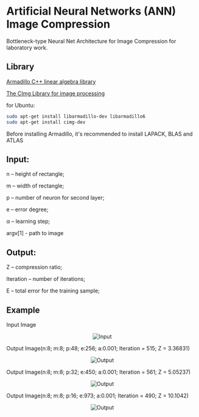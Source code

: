 # Artificial Neural Networks (ANN) Image Compression

Bottleneck-type Neural Net Architecture for Image Compression for laboratory work.

## Library

<a href="http://arma.sourceforge.net/docs.html/">Armadillo C++ linear algebra library</a>

<a href="http://cimg.eu/">The CImg Library for image processing</a>

for Ubuntu:

```sh
sudo apt-get install libarmadillo-dev libarmadillo6
sudo apt-get install cimg-dev

```
Before installing Armadillo, it's recommended to install LAPACK, BLAS and ATLAS

## Input:

n – height of rectangle;

m – width of rectangle;

p – number of neuron for second layer;

e – error degree;

α – learning step;

argv[1] - path to image


## Output:

Z – compression ratio;

Iteration – number of iterations;

E – total error for the training sample;

## Example

Input Image
<p align="center">
  <img src="https://raw.githubusercontent.com/blrB/ANNImageCompression/master/256px-Lenna.png" alt="Input"/>
</p>

Output Image(n:8; m:8; p:48; e:256; a:0.001; Iteration = 515; Z = 3.36831)
<p align="center">
  <img src="https://raw.githubusercontent.com/blrB/ANNImageCompression/master/256px-Lenna-output-error-256.png" alt="Output"/>
</p>

Output Image(n:8; m:8; p:32; e:450; a:0.001; Iteration = 561; Z = 5.05237)
<p align="center">
  <img src="https://raw.githubusercontent.com/blrB/ANNImageCompression/master/256px-Lenna-output-error-450.png" alt="Output"/>
</p>

Output Image(n:8; m:8; p:16; e:973; a:0.001; Iteration = 490; Z = 10.1042)
<p align="center">
  <img src="https://raw.githubusercontent.com/blrB/ANNImageCompression/master/256px-Lenna-output-error-973.png" alt="Output"/>
</p>
